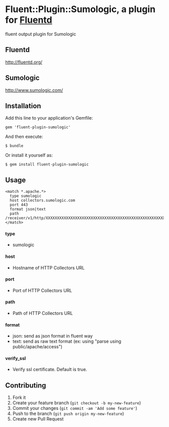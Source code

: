 # Fluent::Plugin::Sumologic, a plugin for [Fluentd](http://fluentd.org)

fluent output plugin for Sumologic

## Fluentd
http://fluentd.org/

## Sumologic
http://www.sumologic.com/

## Installation

Add this line to your application's Gemfile:

    gem 'fluent-plugin-sumologic'

And then execute:

    $ bundle

Or install it yourself as:

    $ gem install fluent-plugin-sumologic

## Usage


    <match *.apache.*>
	  type sumologic
      host collectors.sumologic.com
      port 443
      format json|text
      path /receiver/v1/http/XXXXXXXXXXXXXXXXXXXXXXXXXXXXXXXXXXXXXXXXXXXXXXXXXXXXXXXXX==
	</match>


#### type
- sumologic

#### host
- Hostname of HTTP Collectors URL

#### port
- Port of HTTP Collectors URL

#### path
- Path of HTTP Collectors URL

#### format
- json: send as json format in fluent way
- text: send as raw text format (ex: using "parse using public/apache/access")

#### verify_ssl
- Verify ssl certificate. Default is true.

## Contributing

1. Fork it
2. Create your feature branch (`git checkout -b my-new-feature`)
3. Commit your changes (`git commit -am 'Add some feature'`)
4. Push to the branch (`git push origin my-new-feature`)
5. Create new Pull Request
